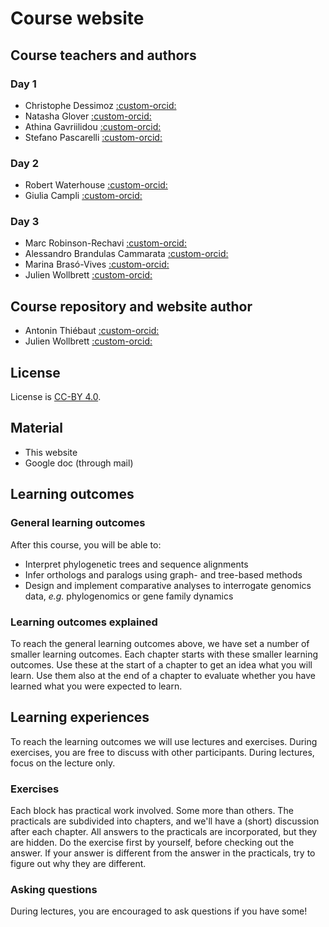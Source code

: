 # Course website

## Course teachers and authors

### Day 1

* Christophe Dessimoz [:custom-orcid:](https://orcid.org/0000-0002-2170-853X)
* Natasha Glover [:custom-orcid:](https://orcid.org/0000-0003-1811-4340)
* Athina Gavriilidou [:custom-orcid:](https://orcid.org/0000-0002-6805-3868)
* Stefano Pascarelli [:custom-orcid:](https://orcid.org/0000-0002-5529-3774)

### Day 2

* Robert Waterhouse [:custom-orcid:](https://orcid.org/0000-0003-4199-9052)
* Giulia Campli [:custom-orcid:](https://orcid.org/0009-0008-7732-9222)

### Day 3

* Marc Robinson-Rechavi [:custom-orcid:](https://orcid.org/0000-0002-3437-3329)
* Alessandro Brandulas Cammarata [:custom-orcid:](https://orcid.org/0009-0006-5956-9842)
* Marina Brasó-Vives [:custom-orcid:](https://orcid.org/0000-0001-5007-5789)
* Julien Wollbrett [:custom-orcid:](https://orcid.org/0000-0002-3099-3117)

## Course repository and website author

* Antonin Thiébaut [:custom-orcid:](https://orcid.org/0000-0002-7587-5587)
* Julien Wollbrett [:custom-orcid:](https://orcid.org/0000-0002-3099-3117)

## License

License is [CC-BY 4.0](https://github.com/sib-swiss/biodiversity-bioinformatics/blob/main/LICENSE.md).

## Material

* This website
* Google doc (through mail)

## Learning outcomes

### General learning outcomes

After this course, you will be able to:

* Interpret phylogenetic trees and sequence alignments
* Infer orthologs and paralogs using graph- and tree-based methods
* Design and implement comparative analyses to interrogate genomics data, _e.g._ phylogenomics or gene family dynamics

### Learning outcomes explained

To reach the general learning outcomes above, we have set a number of smaller learning outcomes. Each chapter starts with these smaller learning outcomes. Use these at the start of a chapter to get an idea what you will learn. Use them also at the end of a chapter to evaluate whether you have learned what you were expected to learn.

## Learning experiences

To reach the learning outcomes we will use lectures and exercises. During exercises, you are free to discuss with other participants. During lectures, focus on the lecture only.

### Exercises

Each block has practical work involved. Some more than others. The practicals are subdivided into chapters, and we'll have a (short) discussion after each chapter. All answers to the practicals are incorporated, but they are hidden. Do the exercise first by yourself, before checking out the answer. If your answer is different from the answer in the practicals, try to figure out why they are different.

### Asking questions

During lectures, you are encouraged to ask questions if you have some!
